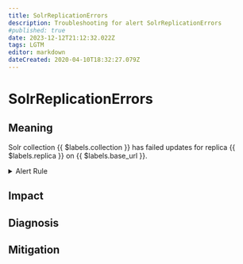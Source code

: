 ```yaml
---
title: SolrReplicationErrors
description: Troubleshooting for alert SolrReplicationErrors
#published: true
date: 2023-12-12T21:12:32.022Z
tags: LGTM
editor: markdown
dateCreated: 2020-04-10T18:32:27.079Z
---
```


# SolrReplicationErrors

## Meaning
[//]: # "Short paragraph that explains what the alert means"
Solr collection {{ $labels.collection }} has failed updates for replica {{ $labels.replica }} on {{ $labels.base_url }}.

<details>
  <summary>Alert Rule</summary>

  ```yaml
alert: SolrReplicationErrors
expr: increase(solr_metrics_core_errors_total{category="REPLICATION"}[1m]) > 1
for: 0m
labels:
    severity: critical
annotations:
    summary: Solr replication errors (instance {{ $labels.instance }})
    description: |-
        Solr collection {{ $labels.collection }} has failed updates for replica {{ $labels.replica }} on {{ $labels.base_url }}.
          VALUE = {{ $value }}
          LABELS = {{ $labels }}
    runbook: https://github.com/srerun/prometheus-alerts/content/runbooks/SolrReplicationErrors

  ```
</details>


## Impact
[//]: # "What could / will happen if the alert is not addressed"



## Diagnosis
[//]: # "Steps to take to identify the cause of the problem"



## Mitigation
[//]: # "The steps necessary to resolve the alert"
